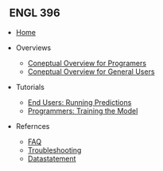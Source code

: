 <!-- _sidebar.md -->

## &nbsp; ENGL 396

* [Home](README.md)

* Overviews

  * [Coneptual Overview for Programers](docone.md)
  * [Coneptual Overview for General Users](doctwo.md)
  
* Tutorials 

  * [End Users: Running Predictions](docfour.md)
  * [Programmers: Training the Model](docfive.md)

* Refernces

  * [FAQ](docsix.md)
  * [Troubleshooting](docseven.md)
  * [Datastatement](doceight.md)